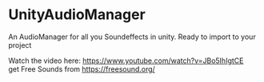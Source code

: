 # UnityAudioManager
An AudioManager for all you Soundeffects in unity.
Ready to import to your project

Watch the video here: https://www.youtube.com/watch?v=JBo5IhIgtCE <br /> 
get Free Sounds from https://freesound.org/
